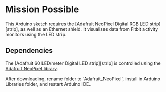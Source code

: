 Mission Possible
================

This Arduino sketch requires the [Adafruit NeoPixel Digital RGB LED strip][strip], as well as an Ethernet shield. It visualises data from Fitbit activity monitors using the LED strip.

Dependencies
------------
The [Adafruit 60 LED/meter Digital LED strip][strip] is controlled using the [Adafruit NeoPixel library][library].

After downloading, rename folder to 'Adafruit_NeoPixel', install in Arduino Libraries folder, and restart Arduino IDE..

[pixel]: http://adafruit.com/products/1138

[library]: https://github.com/adafruit/Adafruit_NeoPixel
